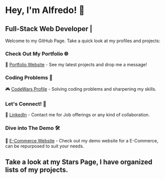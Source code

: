 # Hey, I'm Alfredo! 👋

## Full-Stack Web Developer |

Welcome to my GitHub Page. Take a quick look at my profiles and projects:

### Check Out My Portfolio 🌐
🚀 [Portfolio Website](https://portfolio-website-v2-7909b.firebaseapp.com/) - See my latest projects and drop me a message!

### Coding Problems 🧠
🎮 [CodeWars Profile](https://www.codewars.com/users/Alfredo3232) - Solving coding problems and sharpening my skills.

### Let's Connect! 🤝
🔗 [LinkedIn](https://www.linkedin.com/in/alfredor1/) - Contact me for Job offerings or any kind of collaboration.

### Dive into The Demo 🛠️
💼 [E-Commerce Website](https://e-commerce-7sly.onrender.com) - Check out my demo website for a E-Commerce, can be repurposed to suit your needs.

## Take a look at my Stars Page, I have organized lists of my projects. 
